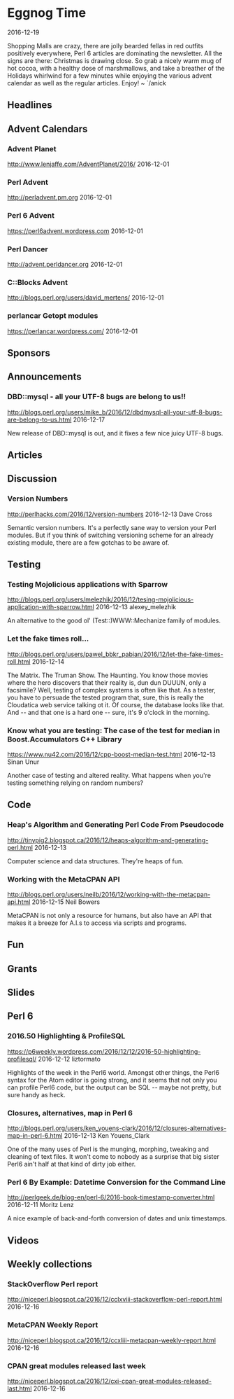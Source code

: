 # Eggnog Time
2016-12-19

Shopping Malls are crazy, there are jolly bearded fellas in red outfits
positively 
everywhere, Perl 6 articles are dominating the newsletter.
All the signs are there: Christmas is drawing close. So grab a nicely warm mug of hot cocoa,
with a healthy dose of marshmallows, and take a breather of the Holidays
whirlwind for a few minutes while enjoying the various advent calendar as
well as the regular articles. Enjoy! ~ `/anick

## Headlines

## Advent Calendars

### Advent Planet
http://www.lenjaffe.com/AdventPlanet/2016/
2016-12-01


### Perl Advent
http://perladvent.pm.org
2016-12-01


### Perl 6 Advent
https://perl6advent.wordpress.com
2016-12-01



### Perl Dancer
http://advent.perldancer.org
2016-12-01


### C::Blocks Advent
http://blogs.perl.org/users/david_mertens/
2016-12-01


### perlancar Getopt modules
https://perlancar.wordpress.com/
2016-12-01



## Sponsors

## Announcements

### DBD::mysql - all your UTF-8 bugs are belong to us!!
http://blogs.perl.org/users/mike_b/2016/12/dbdmysql-all-your-utf-8-bugs-are-belong-to-us.html
2016-12-17

New release of DBD::mysql is out, and it fixes a few nice juicy UTF-8 bugs.


## Articles


## Discussion

### Version Numbers
http://perlhacks.com/2016/12/version-numbers
2016-12-13
Dave Cross

Semantic version numbers. It's a perfectly sane way to version your Perl
modules. But if you think of switching versioning scheme for an already
existing module, there are a few gotchas to be aware of.



## Testing

### Testing Mojolicious applications with Sparrow
http://blogs.perl.org/users/melezhik/2016/12/tesing-mojolicious-application-with-sparrow.html
2016-12-13
alexey_melezhik

An alternative to the good ol' (Test::)WWW::Mechanize family of modules.



### Let the fake times roll...
http://blogs.perl.org/users/pawel_bbkr_pabian/2016/12/let-the-fake-times-roll.html
2016-12-14

The Matrix. The Truman Show. The Haunting. You know those movies where the hero 
discovers that their reality is, dun dun DUUUN, only a facsimile? Well, testing of
complex systems is often like that. As a tester, you have to persuade the
tested program that, sure, this is really the Cloudatica web service talking
ot it. Of course, the database looks like that. And -- and that one is a hard
one -- sure, it's 9 o'clock in the morning. 


### Know what you are testing: The case of the test for median in Boost.Accumulators C++ Library
https://www.nu42.com/2016/12/cpp-boost-median-test.html
2016-12-13
Sinan Unur

Another case of testing and altered reality. What happens when you're testing
something relying on random numbers? 


## Code


### Heap's Algorithm and Generating Perl Code From Pseudocode
http://tinypig2.blogspot.ca/2016/12/heaps-algorithm-and-generating-perl.html
2016-12-13

Computer science and data structures. They're heaps of fun.



### Working with the MetaCPAN API
http://blogs.perl.org/users/neilb/2016/12/working-with-the-metacpan-api.html
2016-12-15
Neil Bowers

MetaCPAN is not only a resource for humans, but also have an API that makes it
a breeze for A.I.s to access via scripts and programs.


## Fun

## Grants

## Slides

## Perl 6


### 2016.50 Highlighting & ProfileSQL
https://p6weekly.wordpress.com/2016/12/12/2016-50-highlighting-profilesql/
2016-12-12
liztormato

Highlights of the week in the Perl6 world. Amongst other things, the Perl6
syntax for the Atom editor is going strong, and it seems that not only you can 
profile Perl6 code, but the output can be SQL -- maybe not pretty, but sure
handy as heck.


### Closures, alternatives, map in Perl 6
http://blogs.perl.org/users/ken_youens-clark/2016/12/closures-alternatives-map-in-perl-6.html
2016-12-13
Ken Youens_Clark

One of the many uses of Perl is the munging, morphing, tweaking and cleaning
of text files. It won't come to nobody as a surprise that big sister Perl6
ain't half at that kind of dirty job either.

### Perl 6 By Example: Datetime Conversion for the Command Line
http://perlgeek.de/blog-en/perl-6/2016-book-timestamp-converter.html
2016-12-11
Moritz Lenz

A nice example of back-and-forth conversion of dates and unix timestamps.

## Videos

## Weekly collections

### StackOverflow Perl report
http://niceperl.blogspot.ca/2016/12/cclxviii-stackoverflow-perl-report.html
2016-12-16




### MetaCPAN Weekly Report
http://niceperl.blogspot.ca/2016/12/ccxliii-metacpan-weekly-report.html
2016-12-16




### CPAN great modules released last week
http://niceperl.blogspot.ca/2016/12/cxi-cpan-great-modules-released-last.html
2016-12-16

